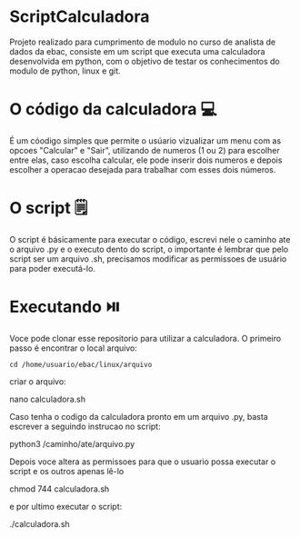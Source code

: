 # ScriptCalculadora
Projeto realizado para cumprimento de modulo no curso de analista de dados da ebac, consiste em um script que executa uma calculadora desenvolvida em python, com o objetivo de testar os conhecimentos do modulo de python, linux e git.

# O código da calculadora 💻
É um cóodigo simples que permite o usúario vizualizar um menu com as opcoes "Calcular" e "Sair", utilizando de numeros (1 ou 2) para escolher entre elas, caso escolha calcular, ele pode inserir dois numeros e depois escolher a operacao desejada para trabalhar com esses dois números.

# O script 🗒️
O script é básicamente para executar o código, escrevi nele o caminho ate o arquivo .py e o executo dento do script, o importante é lembrar que pelo script ser um arquivo .sh, precisamos modificar as permissoes de usuário para poder executá-lo.

# Executando ⏯️

Voce pode clonar esse repositorio para utilizar a calculadora. O primeiro passo é encontrar o local arquivo:
```
cd /home/usuario/ebac/linux/arquivo
```

criar o arquivo:

nano calculadora.sh

Caso tenha o codigo da calculadora pronto em um arquivo .py, basta escrever a seguindo instrucao no script:

python3 /caminho/ate/arquivo.py

Depois voce altera as permissoes para que o usuario possa executar o script e os outros apenas lê-lo

chmod 744 calculadora.sh

e por ultimo executar o script:

./calculadora.sh
